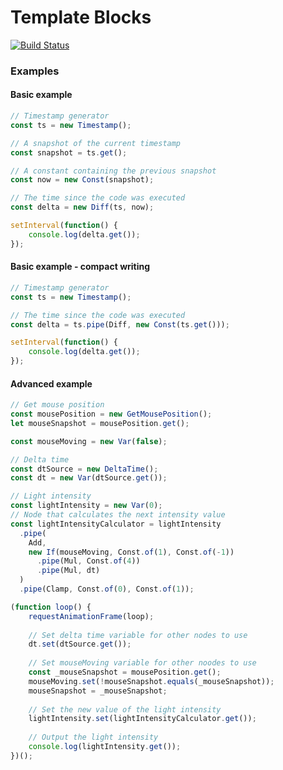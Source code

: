 # Template Blocks

[![Build Status](https://travis-ci.com/mariandev/template-blocks.svg?branch=master)](https://travis-ci.com/mariandev/template-blocks)

### Examples
#### Basic example
```javascript
// Timestamp generator
const ts = new Timestamp();

// A snapshot of the current timestamp
const snapshot = ts.get();

// A constant containing the previous snapshot
const now = new Const(snapshot);

// The time since the code was executed
const delta = new Diff(ts, now);

setInterval(function() {
    console.log(delta.get());
});
```


#### Basic example - compact writing
```javascript
// Timestamp generator
const ts = new Timestamp();

// The time since the code was executed
const delta = ts.pipe(Diff, new Const(ts.get()));

setInterval(function() {
    console.log(delta.get());
});
```

#### Advanced example
```javascript
// Get mouse position
const mousePosition = new GetMousePosition();
let mouseSnapshot = mousePosition.get();

const mouseMoving = new Var(false);

// Delta time
const dtSource = new DeltaTime();
const dt = new Var(dtSource.get());

// Light intensity
const lightIntensity = new Var(0);
// Node that calculates the next intensity value
const lightIntensityCalculator = lightIntensity
  .pipe(
  	Add,
  	new If(mouseMoving, Const.of(1), Const.of(-1))
  	  .pipe(Mul, Const.of(4))
  	  .pipe(Mul, dt)
  )
  .pipe(Clamp, Const.of(0), Const.of(1));

(function loop() {
	requestAnimationFrame(loop);
	
	// Set delta time variable for other nodes to use
	dt.set(dtSource.get());
	
	// Set mouseMoving variable for other noodes to use
	const _mouseSnapshot = mousePosition.get();
	mouseMoving.set(!mouseSnapshot.equals(_mouseSnapshot));
	mouseSnapshot = _mouseSnapshot;
	
	// Set the new value of the light intensity
	lightIntensity.set(lightIntensityCalculator.get());
	
	// Output the light intensity
	console.log(lightIntensity.get());
})();
```
